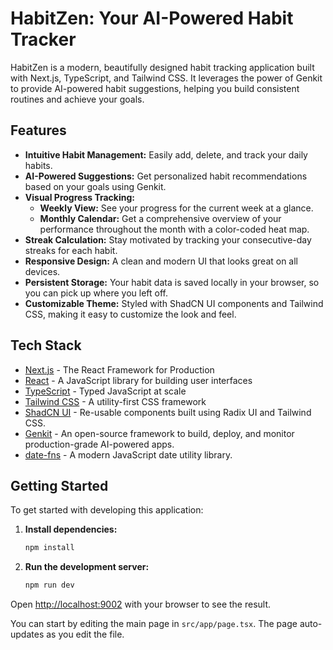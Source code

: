 # HabitZen: Your AI-Powered Habit Tracker

HabitZen is a modern, beautifully designed habit tracking application built with Next.js, TypeScript, and Tailwind CSS. It leverages the power of Genkit to provide AI-powered habit suggestions, helping you build consistent routines and achieve your goals.

## Features

- **Intuitive Habit Management:** Easily add, delete, and track your daily habits.
- **AI-Powered Suggestions:** Get personalized habit recommendations based on your goals using Genkit.
- **Visual Progress Tracking:**
    - **Weekly View:** See your progress for the current week at a glance.
    - **Monthly Calendar:** Get a comprehensive overview of your performance throughout the month with a color-coded heat map.
- **Streak Calculation:** Stay motivated by tracking your consecutive-day streaks for each habit.
- **Responsive Design:** A clean and modern UI that looks great on all devices.
- **Persistent Storage:** Your habit data is saved locally in your browser, so you can pick up where you left off.
- **Customizable Theme:** Styled with ShadCN UI components and Tailwind CSS, making it easy to customize the look and feel.

## Tech Stack

- [Next.js](https://nextjs.org/) - The React Framework for Production
- [React](https://reactjs.org/) - A JavaScript library for building user interfaces
- [TypeScript](https://www.typescriptlang.org/) - Typed JavaScript at scale
- [Tailwind CSS](https://tailwindcss.com/) - A utility-first CSS framework
- [ShadCN UI](https://ui.shadcn.com/) - Re-usable components built using Radix UI and Tailwind CSS.
- [Genkit](https://firebase.google.com/docs/genkit) - An open-source framework to build, deploy, and monitor production-grade AI-powered apps.
- [date-fns](https://date-fns.org/) - A modern JavaScript date utility library.

## Getting Started

To get started with developing this application:

1.  **Install dependencies:**
    ```bash
    npm install
    ```

2.  **Run the development server:**
    ```bash
    npm run dev
    ```

Open [http://localhost:9002](http://localhost:9002) with your browser to see the result.

You can start by editing the main page in `src/app/page.tsx`. The page auto-updates as you edit the file.
